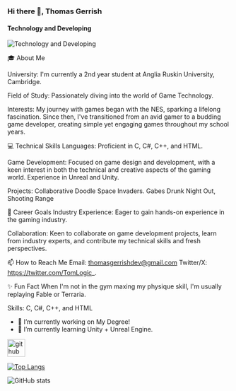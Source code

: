 ### Hi there 👋, Thomas Gerrish
#### Technology and Developing
![Technology and Developing](https://pbs.twimg.com/profile_banners/1747368696492838913/1705440775/600x200)

🎓 About Me

University: I'm currently a 2nd year student at Anglia Ruskin University, Cambridge.

Field of Study: Passionately diving into the world of Game Technology.

Interests: My journey with games began with the NES, sparking a lifelong fascination. Since then, I've transitioned from an avid gamer to a budding game developer, creating simple yet engaging games throughout my school years.

💻 Technical Skills
Languages: Proficient in C, C#, C++, and HTML.

Game Development: Focused on game design and development, with a keen interest in both the technical and creative aspects of the gaming world. Experience in Unreal and Unity. 

Projects:  Collaborative Doodle Space Invaders. Gabes Drunk Night Out, Shooting Range 

🚀 Career Goals
Industry Experience: Eager to gain hands-on experience in the gaming industry.

Collaboration: Keen to collaborate on game development projects, learn from industry experts, and contribute my technical skills and fresh perspectives.

📫 How to Reach Me
Email: thomasgerrishdev@gmail.com
Twitter/X: https://twitter.com/TomLogic_.

✨ Fun Fact
When I'm not in the gym maxing my physique skill, I'm usually replaying Fable or Terraria. 

Skills: C, C#, C++, and HTML

- 🔭 I’m currently working on My Degree!  
- 🌱 I’m currently learning Unity + Unreal Engine. 


[<img src='https://cdn.jsdelivr.net/npm/simple-icons@3.0.1/icons/github.svg' alt='github' height='40'>](https://github.com/ThomasGerrish)

[![Top Langs](https://github-readme-stats.vercel.app/api/top-langs/?username=ThomasGerrish)](https://github.com/anuraghazra/github-readme-stats)

![GitHub stats](https://github-readme-stats.vercel.app/api?username=ThomasGerrish&show_icons=true)  

